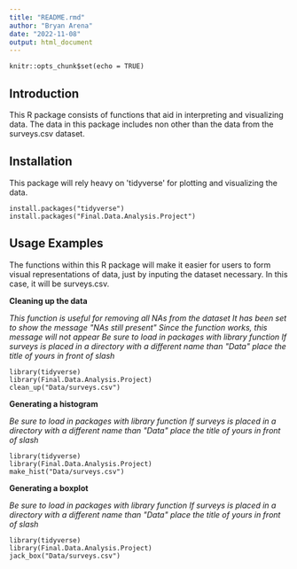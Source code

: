 ```yaml
---
title: "README.rmd"
author: "Bryan Arena"
date: "2022-11-08"
output: html_document
---
```



```{r setup, include=FALSE}
knitr::opts_chunk$set(echo = TRUE)
```



##  Introduction

This R package consists of functions that aid in interpreting and visualizing data. The data in this package includes non other than the data from the surveys.csv dataset. 

##  Installation

This package will rely heavy on 'tidyverse' for plotting and visualizing the data.
```{r}
install.packages("tidyverse")
install.packages("Final.Data.Analysis.Project")
```

## Usage Examples
The functions within this R package will make it easier for users to form visual representations of data, just by inputing the dataset necessary. In this case, it will be surveys.csv.

**Cleaning up the data**

_This function is useful for removing all NAs from the dataset_ 
_It has been set to show the message "NAs still present"_
_Since the function works, this message will not appear_
_Be sure to load in packages with library function_
_If surveys is placed in a directory with a different name than "Data" place the title of yours in front of slash_
```{r}
library(tidyverse)
library(Final.Data.Analysis.Project)
clean_up("Data/surveys.csv")
```

**Generating a histogram**

_Be sure to load in packages with library function_
_If surveys is placed in a directory with a different name than "Data" place the title of yours in front of slash_
```{r}
library(tidyverse)
library(Final.Data.Analysis.Project)
make_hist("Data/surveys.csv")
```

**Generating a boxplot**

_Be sure to load in packages with library function_
_If surveys is placed in a directory with a different name than "Data" place the title of yours in front of slash_
```{r}
library(tidyverse)
library(Final.Data.Analysis.Project)
jack_box("Data/surveys.csv")
```
